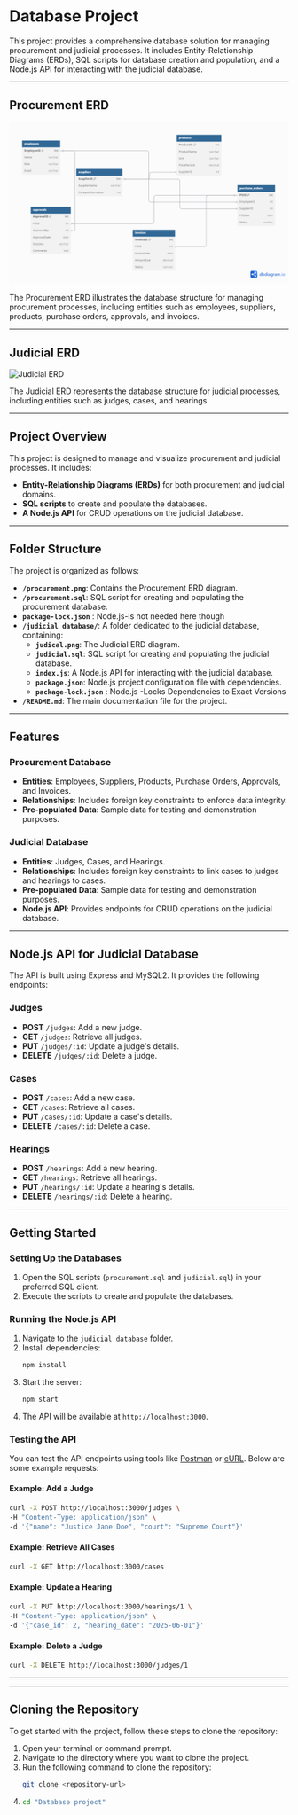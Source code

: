 # Database Project

This project provides a comprehensive database solution for managing procurement and judicial processes. It includes Entity-Relationship Diagrams (ERDs), SQL scripts for database creation and population, and a Node.js API for interacting with the judicial database.

---

## Procurement ERD

![Procurement ERD](procurement.png)

The Procurement ERD illustrates the database structure for managing procurement processes, including entities such as employees, suppliers, products, purchase orders, approvals, and invoices.

---

## Judicial ERD

![Judicial ERD](judicial20%database/judical.png)

The Judicial ERD represents the database structure for judicial processes, including entities such as judges, cases, and hearings.

---

## Project Overview

This project is designed to manage and visualize procurement and judicial processes. It includes:

- **Entity-Relationship Diagrams (ERDs)** for both procurement and judicial domains.
- **SQL scripts** to create and populate the databases.
- **A Node.js API** for CRUD operations on the judicial database.

---

## Folder Structure

The project is organized as follows:

- **`/procurement.png`**: Contains the Procurement ERD diagram.
- **`/procurement.sql`**: SQL script for creating and populating the procurement database.
- **`package-lock.json`** : Node.js-is not needed here though
- **`/judicial database/`**: A folder dedicated to the judicial database, containing:
  - **`judical.png`**: The Judicial ERD diagram.
  - **`judicial.sql`**: SQL script for creating and populating the judicial database.
  - **`index.js`**: A Node.js API for interacting with the judicial database.
  - **`package.json`**: Node.js project configuration file with dependencies.
  - **`package-lock.json`** : Node.js -Locks Dependencies to Exact Versions
- **`/README.md`**: The main documentation file for the project.

---

## Features

### Procurement Database
- **Entities**: Employees, Suppliers, Products, Purchase Orders, Approvals, and Invoices.
- **Relationships**: Includes foreign key constraints to enforce data integrity.
- **Pre-populated Data**: Sample data for testing and demonstration purposes.

### Judicial Database
- **Entities**: Judges, Cases, and Hearings.
- **Relationships**: Includes foreign key constraints to link cases to judges and hearings to cases.
- **Pre-populated Data**: Sample data for testing and demonstration purposes.
- **Node.js API**: Provides endpoints for CRUD operations on the judicial database.

---

## Node.js API for Judicial Database

The API is built using Express and MySQL2. It provides the following endpoints:

### Judges
- **POST** `/judges`: Add a new judge.
- **GET** `/judges`: Retrieve all judges.
- **PUT** `/judges/:id`: Update a judge's details.
- **DELETE** `/judges/:id`: Delete a judge.

### Cases
- **POST** `/cases`: Add a new case.
- **GET** `/cases`: Retrieve all cases.
- **PUT** `/cases/:id`: Update a case's details.
- **DELETE** `/cases/:id`: Delete a case.

### Hearings
- **POST** `/hearings`: Add a new hearing.
- **GET** `/hearings`: Retrieve all hearings.
- **PUT** `/hearings/:id`: Update a hearing's details.
- **DELETE** `/hearings/:id`: Delete a hearing.

---

## Getting Started

### Setting Up the Databases
1. Open the SQL scripts (`procurement.sql` and `judicial.sql`) in your preferred SQL client.
2. Execute the scripts to create and populate the databases.

### Running the Node.js API
1. Navigate to the `judicial database` folder.
2. Install dependencies:
   ```bash
   npm install
   ```
3. Start the server:
   ```bash
   npm start
   ```
4. The API will be available at `http://localhost:3000`.

### Testing the API
You can test the API endpoints using tools like [Postman](https://www.postman.com/) or [cURL](https://curl.se/). Below are some example requests:

#### Example: Add a Judge
```bash
curl -X POST http://localhost:3000/judges \
-H "Content-Type: application/json" \
-d '{"name": "Justice Jane Doe", "court": "Supreme Court"}'
```

#### Example: Retrieve All Cases
```bash
curl -X GET http://localhost:3000/cases
```

#### Example: Update a Hearing
```bash
curl -X PUT http://localhost:3000/hearings/1 \
-H "Content-Type: application/json" \
-d '{"case_id": 2, "hearing_date": "2025-06-01"}'
```

#### Example: Delete a Judge
```bash
curl -X DELETE http://localhost:3000/judges/1
```

---
---

## Cloning the Repository

To get started with the project, follow these steps to clone the repository:

1. Open your terminal or command prompt.
2. Navigate to the directory where you want to clone the project.
3. Run the following command to clone the repository:
   ```bash
   git clone <repository-url>
   ```
4. ```bash
   cd "Database project"
   ```

